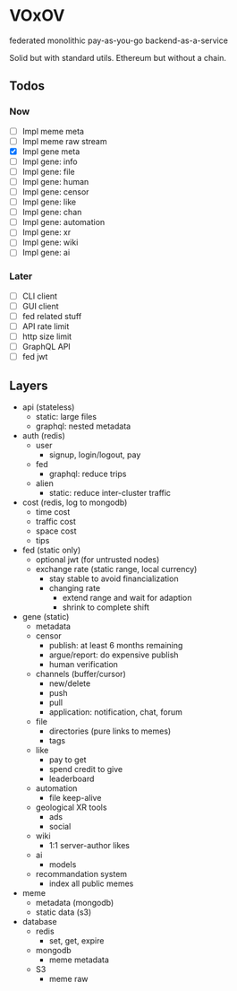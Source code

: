 # VOxOV

federated monolithic pay-as-you-go backend-as-a-service

Solid but with standard utils. Ethereum but without a chain.

## Todos

### Now

- [ ] Impl meme meta
- [ ] Impl meme raw stream
- [x] Impl gene meta
- [ ] Impl gene: info
- [ ] Impl gene: file
- [ ] Impl gene: human
- [ ] Impl gene: censor
- [ ] Impl gene: like
- [ ] Impl gene: chan 
- [ ] Impl gene: automation
- [ ] Impl gene: xr
- [ ] Impl gene: wiki
- [ ] Impl gene: ai

### Later

- [ ] CLI client
- [ ] GUI client
- [ ] fed related stuff
- [ ] API rate limit
- [ ] http size limit
- [ ] GraphQL API
- [ ] fed jwt

## Layers

- api (stateless)
    - static: large files
    - graphql: nested metadata
- auth (redis)
    - user
        - signup, login/logout, pay
    - fed
        - graphql: reduce trips
    - alien
        - static: reduce inter-cluster traffic
- cost (redis, log to mongodb)
    - time cost
    - traffic cost
    - space cost
    - tips
- fed (static only)
    - optional jwt (for untrusted nodes)
    - exchange rate (static range, local currency)
        - stay stable to avoid financialization
        - changing rate
            - extend range and wait for adaption
            - shrink to complete shift
- gene (static)
    - metadata
    - censor
        - publish: at least 6 months remaining
        - argue/report: do expensive publish
        - human verification
    - channels (buffer/cursor)
        - new/delete
        - push
        - pull
        - application: notification, chat, forum
    - file
        - directories (pure links to memes)
        - tags
    - like
        - pay to get
        - spend credit to give
        - leaderboard
    - automation
        - file keep-alive
    - geological XR tools
        - ads
        - social
    - wiki
        - 1:1 server-author likes
    - ai
        - models
    - recommandation system
        - index all public memes
- meme
    - metadata (mongodb)
    - static data (s3)
- database
    - redis
        - set, get, expire
    - mongodb
        - meme metadata
    - S3
        - meme raw

